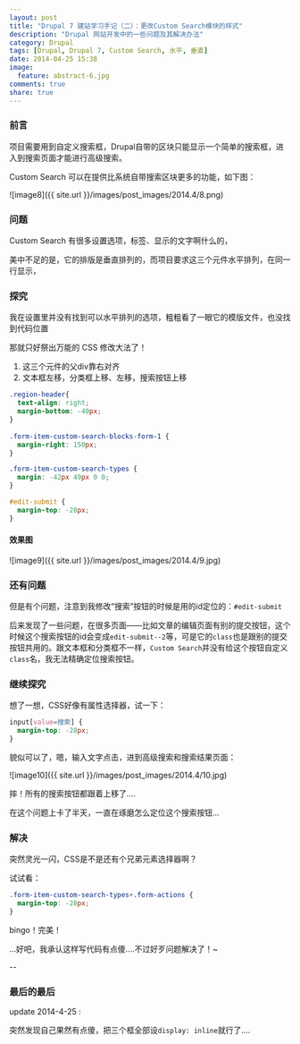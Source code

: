 ```yaml
---
layout: post
title: "Drupal 7 建站学习手记（二）：更改Custom Search模块的样式"
description: "Drupal 网站开发中的一些问题及其解决办法"
category: Drupal
tags: [Drupal, Drupal 7, Custom Search, 水平, 垂直]
date: 2014-04-25 15:38
image:
  feature: abstract-6.jpg
comments: true
share: true
---
```


### 前言

项目需要用到自定义搜索框，Drupal自带的区块只能显示一个简单的搜索框，进入到搜索页面才能进行高级搜索。

Custom Search 可以在提供比系统自带搜索区块更多的功能，如下图：

![image8]({{ site.url }}/images/post_images/2014.4/8.png)

### 问题

Custom Search 有很多设置选项，标签、显示的文字啊什么的，

美中不足的是，它的排版是垂直排列的，而项目要求这三个元件水平排列，在同一行显示，

### 探究

我在设置里并没有找到可以水平排列的选项，粗粗看了一眼它的模版文件，也没找到代码位置

那就只好祭出万能的 CSS 修改大法了！

1. 这三个元件的父div靠右对齐
2. 文本框左移，分类框上移、左移，搜索按钮上移

~~~css
.region-header{
  text-align: right;
  margin-bottom: -40px;
}
   
.form-item-custom-search-blocks-form-1 {
  margin-right: 150px;
}

.form-item-custom-search-types {
  margin: -42px 49px 0 0;
}

#edit-submit {
  margin-top: -28px;
}
~~~

#### 效果图

![image9]({{ site.url }}/images/post_images/2014.4/9.jpg)

### 还有问题

但是有个问题，注意到我修改“搜索”按钮的时候是用的id定位的：`#edit-submit`

后来发现了一些问题，在很多页面——比如文章的编辑页面有别的提交按钮，这个时候这个搜索按钮的id会变成`edit-submit--2`等，可是它的`class`也是跟别的提交按钮共用的。跟文本框和分类框不一样，`Custom Search`并没有给这个按钮自定义`class`名，我无法精确定位搜索按钮。

### 继续探究

想了一想，CSS好像有属性选择器，试一下：

~~~css
input[value=搜索] {
  margin-top: -28px;
}
~~~

貌似可以了，嗯，输入文字点击，进到高级搜索和搜索结果页面：

![image10]({{ site.url }}/images/post_images/2014.4/10.jpg)



摔！所有的搜索按钮都跟着上移了....

在这个问题上卡了半天，一直在琢磨怎么定位这个搜索按钮...

### 解决

突然灵光一闪，CSS是不是还有个兄弟元素选择器啊？

试试看：

~~~css
.form-item-custom-search-types+.form-actions {
  margin-top: -28px;
}
~~~

bingo！完美！

...好吧，我承认这样写代码有点傻....不过好歹问题解决了！~

--

### 最后的最后

update 2014-4-25 :

突然发现自己果然有点傻，把三个框全部设`display: inline`就行了....